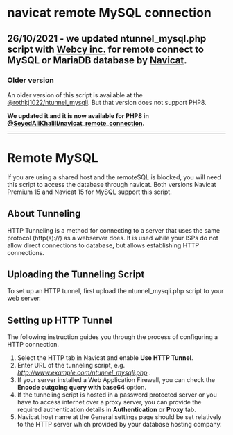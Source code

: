 # navicat remote MySQL connection

26/10/2021 - we updated ntunnel_mysql.php script with [Webcy inc.](https://webcy.ir) for remote connect to MySQL or MariaDB database by [Navicat](http://navicat.com/).
----------
### Older version 
An older version of this script is available at the [@rothkj1022/ntunnel_mysqli](https://github.com/rothkj1022/ntunnel_mysqli). But that version does not support PHP8.

**We updated it and it is now available for PHP8 in [@SeyedAliKhalili/navicat_remote_connection](https://github.com/SeyedAliKhalili/navicat_remote_connection/).**

----------

# Remote MySQL
If you are using a shared host and the remoteSQL is blocked, you will need this script to access the database through navicat.
Both versions Navicat Premium 15 and Navicat 15 for MySQL support this script.

## About Tunneling
HTTP Tunneling is a method for connecting to a server that uses the same protocol (http(s)://) as a webserver does. It is used while your ISPs do not allow direct connections to database, but allows establishing HTTP connections.

## Uploading the Tunneling Script

To set up an HTTP tunnel, first upload the ntunnel_mysqli.php script to your web server.

## Setting up HTTP Tunnel

The following instruction guides you through the process of configuring a HTTP connection.

1. Select the HTTP tab in Navicat and enable **Use HTTP Tunnel**.
2. Enter URL of the tunneling script, e.g. *http://www.example.com/ntunnel_mysqli.php* .
3. If your server installed a Web Application Firewall, you can check the **Encode outgoing query with base64** option.
4. If the tunneling script is hosted in a password protected server or you have to access internet over a proxy server, you can provide the required authentication details in **Authentication** or **Proxy** tab.
5. Navicat host name at the General settings page should be set relatively to the HTTP server which provided by your database hosting company.
